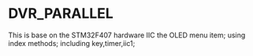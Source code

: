 # DVR_PARALLEL

This is base on the STM32F407 hardware IIC the OLED menu item;
using index methods;
including key,timer,iic1;
